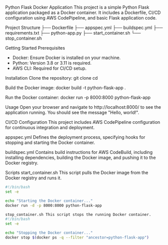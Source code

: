 Python Flask Docker Application
This project is a simple Python Flask application packaged as a Docker container. It includes a Dockerfile, CI/CD configuration using AWS CodePipeline, and basic Flask application code.

Project Structure
├── Dockerfile
├── appspec.yml
├── buildspec.yml
├── requirements.txt
├── python-app.py
├── start_container.sh
└── stop_container.sh

Getting Started
Prerequisites
- Docker: Ensure Docker is installed on your machine.
- Python: Version 3.8 or 3.11 is required.
- AWS CLI: Required for CI/CD setup.

Installation
Clone the repository:
git clone <repository-url>
cd <repository-directory>

Build the Docker image:
docker build -t python-flask-app .

Run the Docker container:
docker run -p 8000:8000 python-flask-app

Usage
Open your browser and navigate to http://localhost:8000/ to see the application running. You should see the message "Hello, world!".

CI/CD Configuration
This project includes AWS CodePipeline configuration for continuous integration and deployment.

appspec.yml
Defines the deployment process, specifying hooks for stopping and starting the Docker container.

buildspec.yml
Contains build instructions for AWS CodeBuild, including installing dependencies, building the Docker image, and pushing it to the Docker registry.

Scripts
start_container.sh
This script pulls the Docker image from the Docker registry and runs it.
```bash
#!/bin/bash
set -e

echo "Starting the Docker container..."
docker run -d -p 8000:8000 python-flask-app

stop_container.sh This script stops the running Docker container.
#!/bin/bash
set -e

echo "Stopping the Docker container..."
docker stop $(docker ps -q --filter "ancestor=python-flask-app")



